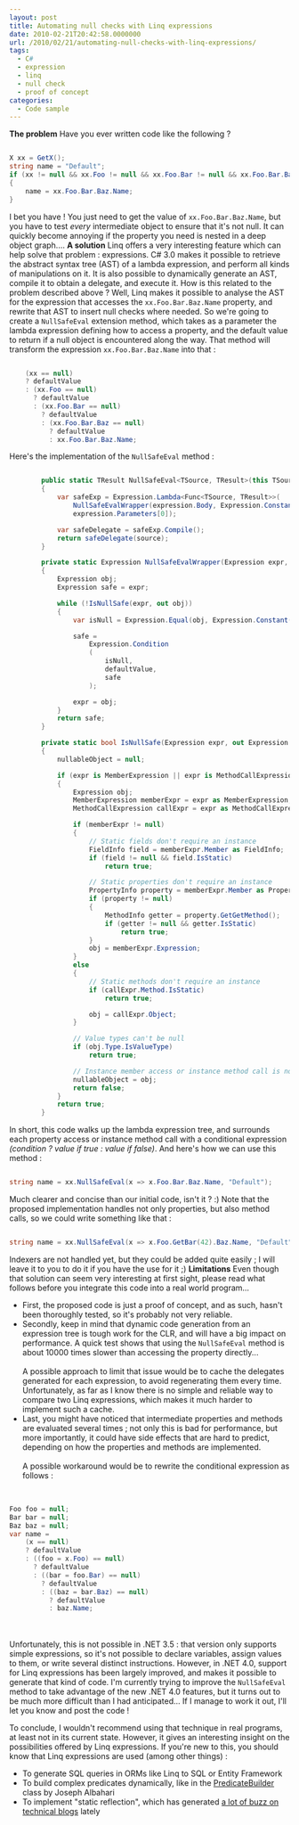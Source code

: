 ```yaml
---
layout: post
title: Automating null checks with Linq expressions
date: 2010-02-21T20:42:58.0000000
url: /2010/02/21/automating-null-checks-with-linq-expressions/
tags:
  - C#
  - expression
  - linq
  - null check
  - proof of concept
categories:
  - Code sample
---
```


**The problem**  Have you ever written code like the following ?  
```csharp

X xx = GetX();
string name = "Default";
if (xx != null && xx.Foo != null && xx.Foo.Bar != null && xx.Foo.Bar.Baz != null)
{
    name = xx.Foo.Bar.Baz.Name;
}
```
  I bet you have ! You just need to get the value of `xx.Foo.Bar.Baz.Name`, but you have to test *every* intermediate object to ensure that it's not null. It can quickly become annoying if the property you need is nested in a deep object graph....  **A solution**  Linq offers a very interesting feature which can help solve that problem : expressions. C# 3.0 makes it possible to retrieve the abstract syntax tree (AST) of a lambda expression, and perform all kinds of manipulations on it. It is also possible to dynamically generate an AST, compile it to obtain a delegate, and execute it.  How is this related to the problem described above ? Well, Linq makes it possible to analyse the AST for the expression that accesses the `xx.Foo.Bar.Baz.Name` property, and rewrite that AST to insert null checks where needed. So we're going to create a `NullSafeEval` extension method, which takes as a parameter the lambda expression defining how to access a property, and the default value to return if a null object is encountered along the way.  That method will transform the expression `xx.Foo.Bar.Baz.Name` into that :  
```csharp

    (xx == null)
    ? defaultValue
    : (xx.Foo == null)
      ? defaultValue
      : (xx.Foo.Bar == null)
        ? defaultValue
        : (xx.Foo.Bar.Baz == null)
          ? defaultValue
          : xx.Foo.Bar.Baz.Name;
```
  Here's the implementation of the `NullSafeEval` method :  
```csharp

        public static TResult NullSafeEval<TSource, TResult>(this TSource source, Expression<Func<TSource, TResult>> expression, TResult defaultValue)
        {
            var safeExp = Expression.Lambda<Func<TSource, TResult>>(
                NullSafeEvalWrapper(expression.Body, Expression.Constant(defaultValue)),
                expression.Parameters[0]);

            var safeDelegate = safeExp.Compile();
            return safeDelegate(source);
        }

        private static Expression NullSafeEvalWrapper(Expression expr, Expression defaultValue)
        {
            Expression obj;
            Expression safe = expr;

            while (!IsNullSafe(expr, out obj))
            {
                var isNull = Expression.Equal(obj, Expression.Constant(null));

                safe =
                    Expression.Condition
                    (
                        isNull,
                        defaultValue,
                        safe
                    );

                expr = obj;
            }
            return safe;
        }

        private static bool IsNullSafe(Expression expr, out Expression nullableObject)
        {
            nullableObject = null;

            if (expr is MemberExpression || expr is MethodCallExpression)
            {
                Expression obj;
                MemberExpression memberExpr = expr as MemberExpression;
                MethodCallExpression callExpr = expr as MethodCallExpression;

                if (memberExpr != null)
                {
                    // Static fields don't require an instance
                    FieldInfo field = memberExpr.Member as FieldInfo;
                    if (field != null && field.IsStatic)
                        return true;

                    // Static properties don't require an instance
                    PropertyInfo property = memberExpr.Member as PropertyInfo;
                    if (property != null)
                    {
                        MethodInfo getter = property.GetGetMethod();
                        if (getter != null && getter.IsStatic)
                            return true;
                    }
                    obj = memberExpr.Expression;
                }
                else
                {
                    // Static methods don't require an instance
                    if (callExpr.Method.IsStatic)
                        return true;

                    obj = callExpr.Object;
                }

                // Value types can't be null
                if (obj.Type.IsValueType)
                    return true;

                // Instance member access or instance method call is not safe
                nullableObject = obj;
                return false;
            }
            return true;
        }
```
  In short, this code walks up the lambda expression tree, and surrounds each property access or instance method call with a conditional expression *(condition ? value if true : value if false)*.  And here's how we can use this method :  
```csharp

string name = xx.NullSafeEval(x => x.Foo.Bar.Baz.Name, "Default");
```
  Much clearer and concise than our initial code, isn't it ? :)  Note that the proposed implementation handles  not only properties, but also method calls, so we could write something like that :  
```csharp

string name = xx.NullSafeEval(x => x.Foo.GetBar(42).Baz.Name, "Default");
```
  Indexers are not handled yet, but they could be added quite easily ; I will leave it to you to do it if you have the use for it ;)  **Limitations**  Even though that solution can seem very interesting at first sight, please read what follows before you integrate this code into a real world program...  
- First, the proposed code is just a proof of concept, and as such, hasn't been thoroughly tested, so it's probably not very reliable.
- Secondly, keep in mind that dynamic code generation from an expression tree is tough work for the CLR, and will have a big impact on performance. A quick test shows that using the `NullSafeEval` method is about 10000 times slower than accessing the property directly...<br><br>A possible approach to limit that issue would be to cache the delegates generated for each expression, to avoid regenerating them every time. Unfortunately, as far as I know there is no simple and reliable way to compare two Linq expressions, which makes it much harder to implement such a cache.
- Last, you might have noticed that intermediate properties and methods are evaluated several times ; not only this is bad for performance, but more importantly, it could have side effects that are hard to predict, depending on how the properties and methods are implemented.<br><br>A possible workaround would be to rewrite the conditional expression as follows :<br><br>
```csharp

Foo foo = null;
Bar bar = null;
Baz baz = null;
var name =
    (x == null)
    ? defaultValue
    : ((foo = x.Foo) == null)
      ? defaultValue
      : ((bar = foo.Bar) == null)
        ? defaultValue
        : ((baz = bar.Baz) == null)
          ? defaultValue
          : baz.Name;
```
<br><br>Unfortunately, this is not possible in .NET 3.5 : that version only supports simple expressions, so it's not possible to declare variables, assign values to them, or write several distinct instructions. However, in .NET 4.0, support for Linq expressions has been largely improved, and makes it possible to generate that kind of code. I'm currently trying to improve the `NullSafeEval` method to take advantage of the new .NET 4.0 features, but it turns out to be much more difficult than I had anticipated... If I manage to work it out, I'll let you know and post the code !

To conclude, I wouldn't recommend using that technique in real programs, at least not in its current state. However, it gives an interesting insight on the possibilities offered by Linq expressions. If you're new to this, you should know that Linq expressions are used (among other things) :
- To generate SQL queries in ORMs like Linq to SQL or Entity Framework
- To build complex predicates dynamically, like in the [PredicateBuilder](http://www.albahari.com/nutshell/predicatebuilder.aspx) class by Joseph Albahari
- To implement "static reflection", which has generated [a lot of buzz on technical blogs](http://www.google.com/search?tbo=1&amp;tbs=blg:1&amp;q=static+reflection) lately


